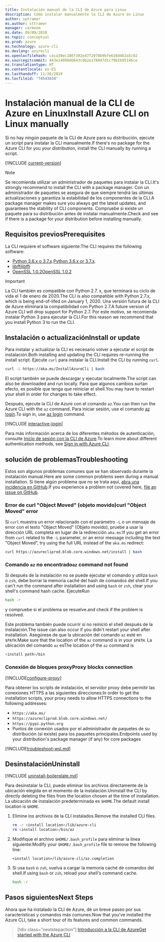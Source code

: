```yaml
---
title: Instalación manual de la CLI de Azure para Linux
description: Cómo instalar manualmente la CLI de Azure en Linux
author: sptramer
ms.author: sttramer
manager: carmonm
ms.date: 09/09/2018
ms.topic: conceptual
ms.prod: azure
ms.technology: azure-cli
ms.devlang: azurecli
ms.openlocfilehash: caca30ec186f302e47f2978b9bfe616d4b2a5c02
ms.sourcegitcommit: 443e14098d6643cdb2e178847d1c79b1b95146ce
ms.translationtype: HT
ms.contentlocale: es-ES
ms.lasthandoff: 11/26/2019
ms.locfileid: "74543634"
---
```

# <a name="install-azure-cli-on-linux-manually"></a><span data-ttu-id="590f9-103">Instalación manual de la CLI de Azure en Linux</span><span class="sxs-lookup"><span data-stu-id="590f9-103">Install Azure CLI on Linux manually</span></span>

<span data-ttu-id="590f9-104">Si no hay ningún paquete de la CLI de Azure para su distribución, ejecute un script para instalar la CLI manualmente.</span><span class="sxs-lookup"><span data-stu-id="590f9-104">If there's no package for the Azure CLI for you your distribution, install the CLI manually by running a script.</span></span>

[!INCLUDE [current-version](includes/current-version.md)]

> [!NOTE]
> <span data-ttu-id="590f9-105">Se recomienda utilizar un administrador de paquetes para instalar la CLI.</span><span class="sxs-lookup"><span data-stu-id="590f9-105">It's strongly recommend to install the CLI with a package manager.</span></span> <span data-ttu-id="590f9-106">Con un administrador de paquetes se asegura de que siempre tendrá las últimas actualizaciones y garantiza la estabilidad de los componentes de la CLI.</span><span class="sxs-lookup"><span data-stu-id="590f9-106">A package manager makes sure you always get the latest updates, and guarantees the stability of CLI components.</span></span> <span data-ttu-id="590f9-107">Compruebe si existe un paquete para su distribución antes de instalar manualmente.</span><span class="sxs-lookup"><span data-stu-id="590f9-107">Check and see if there is a package for your distribution before installing manually.</span></span>

## <a name="prerequisites"></a><span data-ttu-id="590f9-108">Requisitos previos</span><span class="sxs-lookup"><span data-stu-id="590f9-108">Prerequisites</span></span>

<span data-ttu-id="590f9-109">La CLI requiere el software siguiente:</span><span class="sxs-lookup"><span data-stu-id="590f9-109">The CLI requires the following software:</span></span>

* <span data-ttu-id="590f9-110">[Python 3.6.x o 3.7.x](https://www.python.org/downloads/).</span><span class="sxs-lookup"><span data-stu-id="590f9-110">[Python 3.6.x or 3.7.x](https://www.python.org/downloads/).</span></span> 
* [<span data-ttu-id="590f9-111">libffi</span><span class="sxs-lookup"><span data-stu-id="590f9-111">libffi</span></span>](https://sourceware.org/libffi/)
* [<span data-ttu-id="590f9-112">OpenSSL 1.0.2</span><span class="sxs-lookup"><span data-stu-id="590f9-112">OpenSSL 1.0.2</span></span>](https://www.openssl.org/source/)

> [!IMPORTANT]
>
> <span data-ttu-id="590f9-113">La CLI también es compatible con Python 2.7. x, que terminará su ciclo de vida el 1 de enero de 2020.</span><span class="sxs-lookup"><span data-stu-id="590f9-113">The CLI is also compatible with Python 2.7.x, which is being end-of-lifed on January 1, 2020.</span></span> <span data-ttu-id="590f9-114">Una versión futura de la CLI de Azure eliminará la compatibilidad con Python 2.7.</span><span class="sxs-lookup"><span data-stu-id="590f9-114">A future version of Azure CLI will drop support for Python 2.7.</span></span> <span data-ttu-id="590f9-115">Por este motivo, se recomienda instalar Python 3 para ejecutar la CLI.</span><span class="sxs-lookup"><span data-stu-id="590f9-115">For this reason we recommend that you install Python 3 to run the CLI.</span></span> 

## <a name="install-or-update"></a><span data-ttu-id="590f9-116">Instalación o actualización</span><span class="sxs-lookup"><span data-stu-id="590f9-116">Install or update</span></span>

<span data-ttu-id="590f9-117">Para instalar y actualizar la CLI es necesario volver a ejecutar el script de instalación.</span><span class="sxs-lookup"><span data-stu-id="590f9-117">Both installing and updating the CLI requires re-running the install script.</span></span> <span data-ttu-id="590f9-118">Ejecute `curl` para instalar la CLI.</span><span class="sxs-lookup"><span data-stu-id="590f9-118">Install the CLI by running `curl`.</span></span>

```bash
curl -L https://aka.ms/InstallAzureCli | bash
```

<span data-ttu-id="590f9-119">El script también se puede descargar y ejecutar localmente.</span><span class="sxs-lookup"><span data-stu-id="590f9-119">The script can also be downloaded and run locally.</span></span> <span data-ttu-id="590f9-120">Para que algunos cambios surtan efecto, es posible que tenga que reiniciar el shell.</span><span class="sxs-lookup"><span data-stu-id="590f9-120">You may have to restart your shell in order for changes to take effect.</span></span>

<span data-ttu-id="590f9-121">Después, ejecute la CLI de Azure con el comando `az`.</span><span class="sxs-lookup"><span data-stu-id="590f9-121">You can then run the Azure CLI with the `az` command.</span></span> <span data-ttu-id="590f9-122">Para iniciar sesión, use el comando [az login](/cli/azure/reference-index#az-login).</span><span class="sxs-lookup"><span data-stu-id="590f9-122">To sign in, use [az login](/cli/azure/reference-index#az-login) command.</span></span>

[!INCLUDE [interactive-login](includes/interactive-login.md)]

<span data-ttu-id="590f9-123">Para más información acerca de los diferentes métodos de autenticación, consulte [Inicio de sesión con la CLI de Azure](authenticate-azure-cli.md).</span><span class="sxs-lookup"><span data-stu-id="590f9-123">To learn more about different authentication methods, see [Sign in with Azure CLI](authenticate-azure-cli.md).</span></span>

## <a name="troubleshooting"></a><span data-ttu-id="590f9-124">solución de problemas</span><span class="sxs-lookup"><span data-stu-id="590f9-124">Troubleshooting</span></span>

<span data-ttu-id="590f9-125">Estos son algunos problemas comunes que se han observado durante la instalación manual.</span><span class="sxs-lookup"><span data-stu-id="590f9-125">Here are some common problems seen during a manual installation.</span></span> <span data-ttu-id="590f9-126">Si tiene algún problema que no se trata aquí, [abra una incidencia en GitHub](https://github.com/Azure/azure-cli/issues).</span><span class="sxs-lookup"><span data-stu-id="590f9-126">If you experience a problem not covered here, [file an issue on GitHub](https://github.com/Azure/azure-cli/issues).</span></span>

### <a name="curl-object-moved-error"></a><span data-ttu-id="590f9-127">Error de curl "Object Moved" (objeto movido)</span><span class="sxs-lookup"><span data-stu-id="590f9-127">curl "Object Moved" error</span></span>

<span data-ttu-id="590f9-128">Si `curl` muestra un error relacionado con el parámetro `-L` o un mensaje de error con el texto "Object Moved" (Objeto movido), pruebe a usar la dirección URL completa en lugar de la redirección `aka.ms`:</span><span class="sxs-lookup"><span data-stu-id="590f9-128">If you get an error from `curl` related to the `-L` parameter, or an error message including the text "Object Moved", try using the full URL instead of the `aka.ms` redirect:</span></span>

```bash
curl https://azurecliprod.blob.core.windows.net/install | bash
```

### <a name="az-command-not-found"></a><span data-ttu-id="590f9-129">Comando `az` no encontrado</span><span class="sxs-lookup"><span data-stu-id="590f9-129">`az` command not found</span></span>

<span data-ttu-id="590f9-130">Si después de la instalación no se puede ejecutar el comando y utiliza `bash` o `zsh`, debe borrar la memoria caché del hash de comandos del shell.</span><span class="sxs-lookup"><span data-stu-id="590f9-130">If you can't run the command after installation and using `bash` or `zsh`, clear your shell's command hash cache.</span></span> <span data-ttu-id="590f9-131">Ejecute</span><span class="sxs-lookup"><span data-stu-id="590f9-131">Run</span></span>

```bash
hash -r
```

<span data-ttu-id="590f9-132">y compruebe si el problema se resuelve.</span><span class="sxs-lookup"><span data-stu-id="590f9-132">and check if the problem is resolved.</span></span>

<span data-ttu-id="590f9-133">Este problema también puede ocurrir si no reinició el shell después de la instalación.</span><span class="sxs-lookup"><span data-stu-id="590f9-133">The issue can also occur if you didn't restart your shell after installation.</span></span> <span data-ttu-id="590f9-134">Asegúrese de que la ubicación del comando `az` esté en `$PATH`.</span><span class="sxs-lookup"><span data-stu-id="590f9-134">Make sure that the location of the `az` command is in your `$PATH`.</span></span> <span data-ttu-id="590f9-135">La ubicación del comando `az` es</span><span class="sxs-lookup"><span data-stu-id="590f9-135">The location of the `az` command is</span></span>

```bash
<install path>/bin
```

### <a name="proxy-blocks-connection"></a><span data-ttu-id="590f9-136">Conexión de bloques proxy</span><span class="sxs-lookup"><span data-stu-id="590f9-136">Proxy blocks connection</span></span>

[!INCLUDE[configure-proxy](includes/configure-proxy.md)]

<span data-ttu-id="590f9-137">Para obtener los scripts de instalación, el servidor proxy debe permitir las conexiones HTTPS a las siguientes direcciones:</span><span class="sxs-lookup"><span data-stu-id="590f9-137">In order to get the installation scripts, your proxy needs to allow HTTPS connections to the following addresses:</span></span>

* `https://aka.ms/`
* `https://azurecliprod.blob.core.windows.net/`
* `https://pypi.python.org`
* <span data-ttu-id="590f9-138">Puntos de conexión usados por el administrador de paquetes de su distribución (si existe) para los paquetes principales.</span><span class="sxs-lookup"><span data-stu-id="590f9-138">Endpoints used by your distribution's package manager (if any) for core packages</span></span>

[!INCLUDE[troubleshoot-wsl.md](includes/troubleshoot-wsl.md)]

## <a name="uninstall"></a><span data-ttu-id="590f9-139">Desinstalación</span><span class="sxs-lookup"><span data-stu-id="590f9-139">Uninstall</span></span>

[!INCLUDE [uninstall-boilerplate.md](includes/uninstall-boilerplate.md)]

<span data-ttu-id="590f9-140">Para desinstalar la CLI, puede eliminar los archivos directamente de la ubicación elegida en el momento de la instalación.</span><span class="sxs-lookup"><span data-stu-id="590f9-140">Uninstall the CLI by directly deleting the files from the location chosen at the time of installation.</span></span> <span data-ttu-id="590f9-141">La ubicación de instalación predeterminada es `$HOME`.</span><span class="sxs-lookup"><span data-stu-id="590f9-141">The default install location is `$HOME`.</span></span>

1. <span data-ttu-id="590f9-142">Elimine los archivos de la CLI instalados.</span><span class="sxs-lookup"><span data-stu-id="590f9-142">Remove the installed CLI files.</span></span>

   ```bash
   rm -r <install location>/lib/azure-cli
   rm <install location>/bin/az
   ```

2. <span data-ttu-id="590f9-143">Modifique el archivo `$HOME/.bash_profile` para eliminar la línea siguiente:</span><span class="sxs-lookup"><span data-stu-id="590f9-143">Modify your `$HOME/.bash_profile` file to remove the following line:</span></span>

   ```text
   <install location>/lib/azure-cli/az.completion
   ```

3. <span data-ttu-id="590f9-144">Si usa `bash` o `zsh`, vuelva a cargar la memoria caché de comandos del shell.</span><span class="sxs-lookup"><span data-stu-id="590f9-144">If using `bash` or `zsh`, reload your shell's command cache.</span></span>

   ```bash
   hash -r
   ```

## <a name="next-steps"></a><span data-ttu-id="590f9-145">Pasos siguientes</span><span class="sxs-lookup"><span data-stu-id="590f9-145">Next Steps</span></span>

<span data-ttu-id="590f9-146">Ahora que ha instalado la CLI de Azure, dé un breve paseo por sus características y comandos más comunes.</span><span class="sxs-lookup"><span data-stu-id="590f9-146">Now that you've installed the Azure CLI, take a short tour of its features and common commands.</span></span>

> [!div class="nextstepaction"]
> [<span data-ttu-id="590f9-147">Introducción a la CLI de Azure</span><span class="sxs-lookup"><span data-stu-id="590f9-147">Get started with the Azure CLI</span></span>](get-started-with-azure-cli.md)
